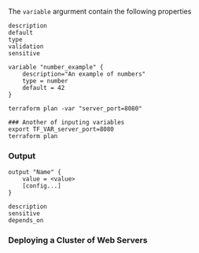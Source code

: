 The ```variable``` argurment contain the following properties

```
description
default
type
validation
sensitive

```

```
variable "number_example" {
    description="An example of numbers"
    type = number
    default = 42
}
```

```terraform plan -var "server_port=8080"```

```
### Another of inputing variables
export TF_VAR_server_port=8080
terraform plan
```

### Output
```
output "Name" {
    value = <value>
    [config...]
}

description
sensitive
depends_on
```

### Deploying a Cluster of Web Servers